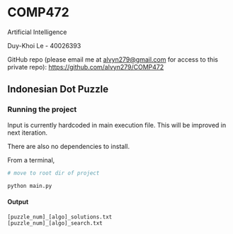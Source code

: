 # COMP472
Artificial Intelligence

Duy-Khoi Le - 40026393

GitHub repo (please email me at alvyn279@gmail.com for access to this private repo): https://github.com/alvyn279/COMP472

## Indonesian Dot Puzzle

### Running the project
Input is currently hardcoded in main execution file. This will be improved in next iteration.

There are also no dependencies to install.

From a terminal,
```sh
# move to root dir of project

python main.py
```

#### Output

```
[puzzle_num]_[algo]_solutions.txt
[puzzle_num]_[algo]_search.txt
```

